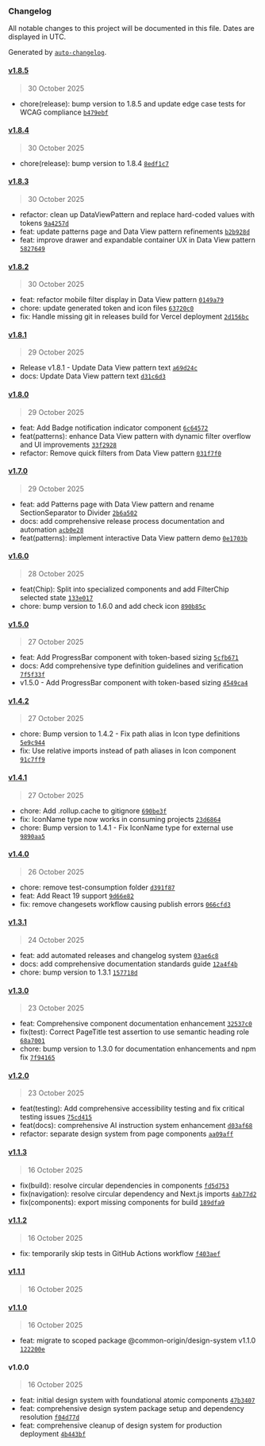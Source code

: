 ### Changelog

All notable changes to this project will be documented in this file. Dates are displayed in UTC.

Generated by [`auto-changelog`](https://github.com/CookPete/auto-changelog).

#### [v1.8.5](https://github.com/common-origin/common-origin-design-system/compare/v1.8.4...v1.8.5)

> 30 October 2025

- chore(release): bump version to 1.8.5 and update edge case tests for WCAG compliance [`b479ebf`](https://github.com/common-origin/common-origin-design-system/commit/b479ebfef49d49fbe8fbdfb5a9c1b7087aefd6e2)

#### [v1.8.4](https://github.com/common-origin/common-origin-design-system/compare/v1.8.3...v1.8.4)

> 30 October 2025

- chore(release): bump version to 1.8.4 [`8edf1c7`](https://github.com/common-origin/common-origin-design-system/commit/8edf1c7e00c9417fbc8d2b4fa43cb149cae66208)

#### [v1.8.3](https://github.com/common-origin/common-origin-design-system/compare/v1.8.2...v1.8.3)

> 30 October 2025

- refactor: clean up DataViewPattern and replace hard-coded values with tokens [`9a4257d`](https://github.com/common-origin/common-origin-design-system/commit/9a4257d014cb48b0bf25812241f61a7a36f2aa75)
- feat: update patterns page and Data View pattern refinements [`b2b928d`](https://github.com/common-origin/common-origin-design-system/commit/b2b928dbafb65505cc46eec01f40c97db6f8d4c9)
- feat: improve drawer and expandable container UX in Data View pattern [`5827649`](https://github.com/common-origin/common-origin-design-system/commit/58276494f4de6ac71a5c33a6cb57ddc2983371b1)

#### [v1.8.2](https://github.com/common-origin/common-origin-design-system/compare/v1.8.1...v1.8.2)

> 30 October 2025

- feat: refactor mobile filter display in Data View pattern [`0149a79`](https://github.com/common-origin/common-origin-design-system/commit/0149a79df3998cc4cff247d7877f2fae60ffa252)
- chore: update generated token and icon files [`63720c0`](https://github.com/common-origin/common-origin-design-system/commit/63720c070d0e640427f1ca7bc4c08e3e13697d5b)
- fix: Handle missing git in releases build for Vercel deployment [`2d156bc`](https://github.com/common-origin/common-origin-design-system/commit/2d156bcd9d3ee1679f682b9404d42b0bddd09b07)

#### [v1.8.1](https://github.com/common-origin/common-origin-design-system/compare/v1.8.0...v1.8.1)

> 29 October 2025

- Release v1.8.1 - Update Data View pattern text [`a69d24c`](https://github.com/common-origin/common-origin-design-system/commit/a69d24ca5b7740d44a6c8c394b2056dd79310a7c)
- docs: Update Data View pattern text [`d31c6d3`](https://github.com/common-origin/common-origin-design-system/commit/d31c6d39d3b301eafa9133a57b0c1f6e30d7e1e8)

#### [v1.8.0](https://github.com/common-origin/common-origin-design-system/compare/v1.7.0...v1.8.0)

> 29 October 2025

- feat: Add Badge notification indicator component [`6c64572`](https://github.com/common-origin/common-origin-design-system/commit/6c6457232ba462bec9d13e1707a839363f0f9218)
- feat(patterns): enhance Data View pattern with dynamic filter overflow and UI improvements [`33f2928`](https://github.com/common-origin/common-origin-design-system/commit/33f2928c35d8fb9954373b88d4c48c5a7c937137)
- refactor: Remove quick filters from Data View pattern [`031f7f0`](https://github.com/common-origin/common-origin-design-system/commit/031f7f0b51ea436c4f4ff8d1dc1c9a3b4c644cd2)

#### [v1.7.0](https://github.com/common-origin/common-origin-design-system/compare/v1.6.0...v1.7.0)

> 29 October 2025

- feat: add Patterns page with Data View pattern and rename SectionSeparator to Divider [`2b6a502`](https://github.com/common-origin/common-origin-design-system/commit/2b6a5022d3c1e9d24d4f803aa3330f9fb2c8a900)
- docs: add comprehensive release process documentation and automation [`acb0e28`](https://github.com/common-origin/common-origin-design-system/commit/acb0e28f3a08f5d93ae95cce7bb179a910d56cf2)
- feat(patterns): implement interactive Data View pattern demo [`0e1703b`](https://github.com/common-origin/common-origin-design-system/commit/0e1703befcec7923e38ebe5991a48b90372f6137)

#### [v1.6.0](https://github.com/common-origin/common-origin-design-system/compare/v1.5.0...v1.6.0)

> 28 October 2025

- feat(Chip): Split into specialized components and add FilterChip selected state [`133e017`](https://github.com/common-origin/common-origin-design-system/commit/133e0172a8aecfaaf044b43d6326cfa62d522e7a)
- chore: bump version to 1.6.0 and add check icon [`890b85c`](https://github.com/common-origin/common-origin-design-system/commit/890b85c098dd9ee3f82ad0570bb64d0345edea41)

#### [v1.5.0](https://github.com/common-origin/common-origin-design-system/compare/v1.4.2...v1.5.0)

> 27 October 2025

- feat: Add ProgressBar component with token-based sizing [`5cfb671`](https://github.com/common-origin/common-origin-design-system/commit/5cfb67124662c07a4fff38d75cdd4827683a77cd)
- docs: Add comprehensive type definition guidelines and verification [`7f5f33f`](https://github.com/common-origin/common-origin-design-system/commit/7f5f33f33c10ec6f3b98d167a6ef61547da119a9)
- v1.5.0 - Add ProgressBar component with token-based sizing [`4549ca4`](https://github.com/common-origin/common-origin-design-system/commit/4549ca4fdd5e426af5b3b468145c0c19b381fcfc)

#### [v1.4.2](https://github.com/common-origin/common-origin-design-system/compare/v1.4.1...v1.4.2)

> 27 October 2025

- chore: Bump version to 1.4.2 - Fix path alias in Icon type definitions [`5e9c944`](https://github.com/common-origin/common-origin-design-system/commit/5e9c944dad358bd3c5bf2ac31c47ec0a7c437112)
- fix: Use relative imports instead of path aliases in Icon component [`91c7ff9`](https://github.com/common-origin/common-origin-design-system/commit/91c7ff957ba2b41a84ac578291dd9ba472ada149)

#### [v1.4.1](https://github.com/common-origin/common-origin-design-system/compare/v1.4.0...v1.4.1)

> 27 October 2025

- chore: Add .rollup.cache to gitignore [`690be3f`](https://github.com/common-origin/common-origin-design-system/commit/690be3ff0e7cf8ef3e9be7d865082d686a4da32d)
- fix: IconName type now works in consuming projects [`23d6864`](https://github.com/common-origin/common-origin-design-system/commit/23d6864f29205e9da8612eb8b0e11b5caf7c04b7)
- chore: Bump version to 1.4.1 - Fix IconName type for external use [`9890aa5`](https://github.com/common-origin/common-origin-design-system/commit/9890aa51b15ddd39e7260486e977453a68f0f944)

#### [v1.4.0](https://github.com/common-origin/common-origin-design-system/compare/v1.3.1...v1.4.0)

> 26 October 2025

- chore: remove test-consumption folder [`d391f87`](https://github.com/common-origin/common-origin-design-system/commit/d391f8766c3c8d491b6409de05a51ff13f3443df)
- feat: Add React 19 support [`9d66e82`](https://github.com/common-origin/common-origin-design-system/commit/9d66e82a0f26bd80bf3ec58addfce3181c19c93a)
- fix: remove changesets workflow causing publish errors [`066cfd3`](https://github.com/common-origin/common-origin-design-system/commit/066cfd3b80e3b2c0dd9a722604b484e2eaa0cba4)

#### [v1.3.1](https://github.com/common-origin/common-origin-design-system/compare/v1.3.0...v1.3.1)

> 24 October 2025

- feat: add automated releases and changelog system [`03ae6c8`](https://github.com/common-origin/common-origin-design-system/commit/03ae6c8e1379a0e6027a69df8e4162a144e56398)
- docs: add comprehensive documentation standards guide [`12a4f4b`](https://github.com/common-origin/common-origin-design-system/commit/12a4f4b6905f77468b1fd3e9a30ab7fd2ceaf7a7)
- chore: bump version to 1.3.1 [`157718d`](https://github.com/common-origin/common-origin-design-system/commit/157718dc59df9c16d3ebef9190f69fe3414099c8)

#### [v1.3.0](https://github.com/common-origin/common-origin-design-system/compare/v1.2.0...v1.3.0)

> 23 October 2025

- feat: Comprehensive component documentation enhancement [`32537c0`](https://github.com/common-origin/common-origin-design-system/commit/32537c0006d1e0eb999825746bd2f943e68e5511)
- fix(test): Correct PageTitle test assertion to use semantic heading role [`68a7001`](https://github.com/common-origin/common-origin-design-system/commit/68a70019d0467f235c183f56c2ee30fab25ab4a4)
- chore: bump version to 1.3.0 for documentation enhancements and npm fix [`7f94165`](https://github.com/common-origin/common-origin-design-system/commit/7f9416541cfca136728da54a8d955f21dbf11006)

#### [v1.2.0](https://github.com/common-origin/common-origin-design-system/compare/v1.1.3...v1.2.0)

> 23 October 2025

- feat(testing): Add comprehensive accessibility testing and fix critical testing issues [`75cd415`](https://github.com/common-origin/common-origin-design-system/commit/75cd415bf6dc032660e990b2090ad73ede9c0af4)
- feat(docs): comprehensive AI instruction system enhancement [`d03af68`](https://github.com/common-origin/common-origin-design-system/commit/d03af6889063347daa6809c5ede35076ca2806fe)
- refactor: separate design system from page components [`aa09aff`](https://github.com/common-origin/common-origin-design-system/commit/aa09affdcb2f49897657a7cbe428e98a5ecb00a5)

#### [v1.1.3](https://github.com/common-origin/common-origin-design-system/compare/v1.1.2...v1.1.3)

> 16 October 2025

- fix(build): resolve circular dependencies in components [`fd5d753`](https://github.com/common-origin/common-origin-design-system/commit/fd5d7534ebb3511fcda127b6444505303f28be70)
- fix(navigation): resolve circular dependency and Next.js imports [`4ab77d2`](https://github.com/common-origin/common-origin-design-system/commit/4ab77d258a7c84aeb657602f7b17bc92d667e312)
- fix(components): export missing components for build [`189dfa9`](https://github.com/common-origin/common-origin-design-system/commit/189dfa9eccfc769b9478a7db9c8766bac2b547c6)

#### [v1.1.2](https://github.com/common-origin/common-origin-design-system/compare/v1.1.1...v1.1.2)

> 16 October 2025

- fix: temporarily skip tests in GitHub Actions workflow [`f403aef`](https://github.com/common-origin/common-origin-design-system/commit/f403aef8b57cd89490c1634f5fcd68aaeaa7aa6e)

#### [v1.1.1](https://github.com/common-origin/common-origin-design-system/compare/v1.1.0...v1.1.1)

> 16 October 2025

#### [v1.1.0](https://github.com/common-origin/common-origin-design-system/compare/v1.0.0...v1.1.0)

> 16 October 2025

- feat: migrate to scoped package @common-origin/design-system v1.1.0 [`122200e`](https://github.com/common-origin/common-origin-design-system/commit/122200e2e065f859c644147d8a77dd6ddc2129d1)

#### v1.0.0

> 16 October 2025

- feat: initial design system with foundational atomic components [`47b3407`](https://github.com/common-origin/common-origin-design-system/commit/47b34076079a8a04326a40f00ebb967870fc9a34)
- feat: comprehensive design system package setup and dependency resolution [`f04d77d`](https://github.com/common-origin/common-origin-design-system/commit/f04d77dda8e8b0da3388ca6c55148fe79a93449e)
- feat: comprehensive cleanup of design system for production deployment [`4b443bf`](https://github.com/common-origin/common-origin-design-system/commit/4b443bf7aba8acace7e6652d7acc9fe70e9ee32d)
